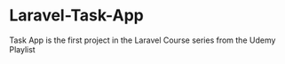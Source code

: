 # Laravel-Task-App
Task App is the first project in the Laravel Course series from the Udemy Playlist
